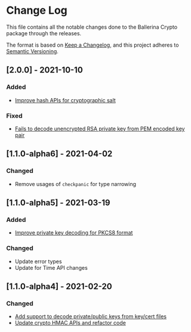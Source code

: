 # Change Log
This file contains all the notable changes done to the Ballerina Crypto package through the releases.

The format is based on [Keep a Changelog](https://keepachangelog.com/en/1.0.0/), and this project adheres to [Semantic Versioning](https://semver.org/spec/v2.0.0.html).

## [2.0.0] - 2021-10-10

### Added
- [Improve hash APIs for cryptographic salt](https://github.com/ballerina-platform/ballerina-standard-library/issues/1517)

### Fixed
- [Fails to decode unencrypted RSA private key from PEM encoded key pair](https://github.com/ballerina-platform/ballerina-standard-library/issues/1658)

## [1.1.0-alpha6] - 2021-04-02

### Changed
- Remove usages of `checkpanic` for type narrowing

## [1.1.0-alpha5] - 2021-03-19

### Added
- [Improve private key decoding for PKCS8 format](https://github.com/ballerina-platform/ballerina-standard-library/issues/1208)

### Changed
- Update error types
- Update for Time API changes

## [1.1.0-alpha4] - 2021-02-20

### Changed
- [Add support to decode private/public keys from key/cert files](https://github.com/ballerina-platform/ballerina-standard-library/issues/67)
- [Update crypto HMAC APIs and refactor code](https://github.com/ballerina-platform/ballerina-standard-library/issues/908)
